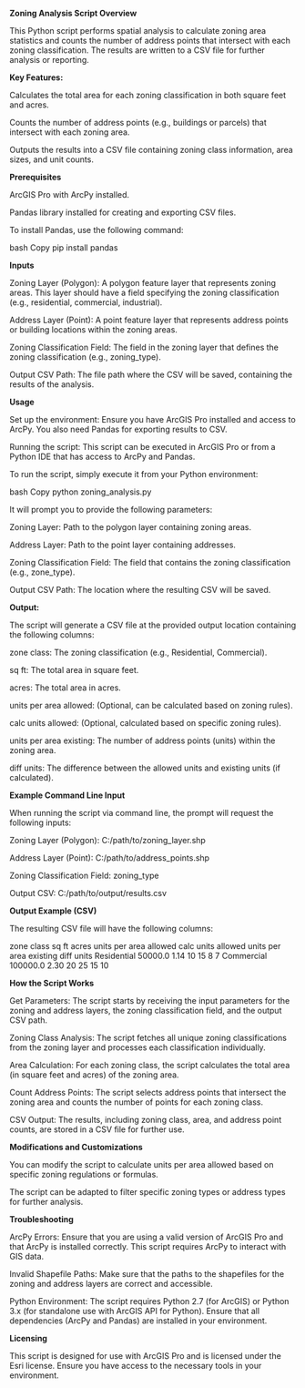 **Zoning Analysis Script Overview**

This Python script performs spatial analysis to calculate zoning area statistics and counts the number of address points that intersect with each zoning classification. The results are written to a CSV file for further analysis or reporting.

**Key Features:**

Calculates the total area for each zoning classification in both square feet and acres.

Counts the number of address points (e.g., buildings or parcels) that intersect with each zoning area.

Outputs the results into a CSV file containing zoning class information, area sizes, and unit counts.

**Prerequisites**

ArcGIS Pro with ArcPy installed.

Pandas library installed for creating and exporting CSV files.

To install Pandas, use the following command:

bash
Copy
pip install pandas

**Inputs**

Zoning Layer (Polygon): A polygon feature layer that represents zoning areas. This layer should have a field specifying the zoning classification (e.g., residential, commercial, industrial).

Address Layer (Point): A point feature layer that represents address points or building locations within the zoning areas.

Zoning Classification Field: The field in the zoning layer that defines the zoning classification (e.g., zoning_type).

Output CSV Path: The file path where the CSV will be saved, containing the results of the analysis.

**Usage**

Set up the environment:
Ensure you have ArcGIS Pro installed and access to ArcPy. You also need Pandas for exporting results to CSV.

Running the script:
This script can be executed in ArcGIS Pro or from a Python IDE that has access to ArcPy and Pandas.

To run the script, simply execute it from your Python environment:

bash
Copy
python zoning_analysis.py

It will prompt you to provide the following parameters:

Zoning Layer: Path to the polygon layer containing zoning areas.

Address Layer: Path to the point layer containing addresses.

Zoning Classification Field: The field that contains the zoning classification (e.g., zone_type).

Output CSV Path: The location where the resulting CSV will be saved.

**Output:**

The script will generate a CSV file at the provided output location containing the following columns:

zone class: The zoning classification (e.g., Residential, Commercial).

sq ft: The total area in square feet.

acres: The total area in acres.

units per area allowed: (Optional, can be calculated based on zoning rules).

calc units allowed: (Optional, calculated based on specific zoning rules).

units per area existing: The number of address points (units) within the zoning area.

diff units: The difference between the allowed units and existing units (if calculated).

**Example Command Line Input**

When running the script via command line, the prompt will request the following inputs:

Zoning Layer (Polygon): C:/path/to/zoning_layer.shp

Address Layer (Point): C:/path/to/address_points.shp

Zoning Classification Field: zoning_type

Output CSV: C:/path/to/output/results.csv

**Output Example (CSV)**

The resulting CSV file will have the following columns:


zone class	    sq ft	    acres	    units per area allowed	    calc units allowed	    units per area existing	      diff units
Residential	    50000.0	  1.14	              10	                    15	                      8	                         7
Commercial	    100000.0	2.30	              20	                    25	                      15	                       10

**How the Script Works**

Get Parameters: The script starts by receiving the input parameters for the zoning and address layers, the zoning classification field, and the output CSV path.

Zoning Class Analysis: The script fetches all unique zoning classifications from the zoning layer and processes each classification individually.

Area Calculation: For each zoning class, the script calculates the total area (in square feet and acres) of the zoning area.

Count Address Points: The script selects address points that intersect the zoning area and counts the number of points for each zoning class.

CSV Output: The results, including zoning class, area, and address point counts, are stored in a CSV file for further use.

**Modifications and Customizations**

You can modify the script to calculate units per area allowed based on specific zoning regulations or formulas.

The script can be adapted to filter specific zoning types or address types for further analysis.

**Troubleshooting**

ArcPy Errors: Ensure that you are using a valid version of ArcGIS Pro and that ArcPy is installed correctly. This script requires ArcPy to interact with GIS data.

Invalid Shapefile Paths: Make sure that the paths to the shapefiles for the zoning and address layers are correct and accessible.

Python Environment: The script requires Python 2.7 (for ArcGIS) or Python 3.x (for standalone use with ArcGIS API for Python). Ensure that all dependencies (ArcPy and Pandas) are installed in your environment.

**Licensing**

This script is designed for use with ArcGIS Pro and is licensed under the Esri license. Ensure you have access to the necessary tools in your environment.

